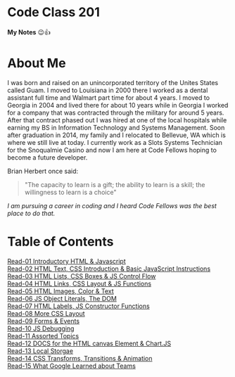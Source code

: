 
# Code Class 201
**My Notes** :wink::+1:

# About Me

I was born and raised on an unincorporated territory of the Unites States called Guam. I moved to Louisiana in 2000 there I worked as a dental assistant full time and Walmart part time for about 4 years. I moved to Georgia in 2004 and lived there for about 10 years while in Georgia I worked for a company that was contracted through the military for around 5 years. After that contract phased out I was hired at one of the local hospitals while earning my BS in Information Technology and Systems Management. Soon after graduation in 2014, my family and I relocated to Bellevue, WA which is where we still live at today. I currently work as a Slots Systems Technician for the Snoqualmie Casino and now I am here at Code Fellows hoping to become a future developer.



Brian Herbert once said:  
> "The capacity to learn is a gift; the ability to learn is a skill; the willingness to learn is a choice"  

*I am pursuing a career in coding and I heard Code Fellows was the best place to do that.*  
                                                                               

# Table of Contents

[Read-01 Introductory HTML & Javascript](class-01.md)  
[Read-02 HTML Text, CSS Introduction & Basic JavaScript Instructions](class-02.md)    
[Read-03 HTML Lists, CSS Boxes & JS Control Flow](class-03.md)  
[Read-04 HTML Links, CSS Layout & JS Functions](class-04.md)  
[Read-05 HTML Images, Color & Text](class-05.md)  
[Read-06 JS Object Literals, The DOM](class-06.md)  
[Read-07 HTML Labels, JS Constructor Functions](class-07.md)  
[Read-08 More CSS Layout](class-08.md)  
[Read-09 Forms & Events](class-09.md)   
[Read-10 JS Debugging](class-10.md)    
[Read-11 Assorted Topics](class-11.md)  
[Read-12 DOCS for the HTML canvas Element & Chart.JS](class-12.md)  
[Read-13 Local Storgae](class-13.md)   
[Read-14 CSS Transforms, Transitions & Animation](class-14.md)    
[Read-15 What Google Learned about Teams](class-15.md)    










